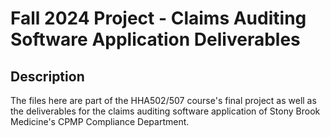 # Fall 2024 Project - Claims Auditing Software Application Deliverables

## Description
The files here are part of the HHA502/507 course's final project as well as the deliverables for the claims auditing software application of Stony Brook Medicine's CPMP Compliance Department. 
